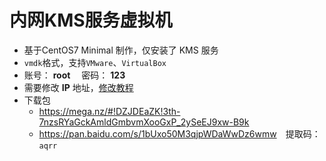 # 内网KMS服务虚拟机

* 基于CentOS7 Minimal 制作，仅安装了 KMS 服务
* `vmdk`格式，支持`VMware`、`VirtualBox`
* 账号： **root** 　密码： **123** 
* 需要修改 **IP** 地址，[修改教程](https://www.netnr.com/gist/code/4948833624478869727)
* 下载包
    - <https://mega.nz/#!DZJDEaZK!3th-7nzsRYaGckAmldGmbvmXooGxP_2ySeEJ9xw-B9k>
    - <https://pan.baidu.com/s/1bUxo50M3qjpWDaWwDz6wmw>　提取码：`aqrr`